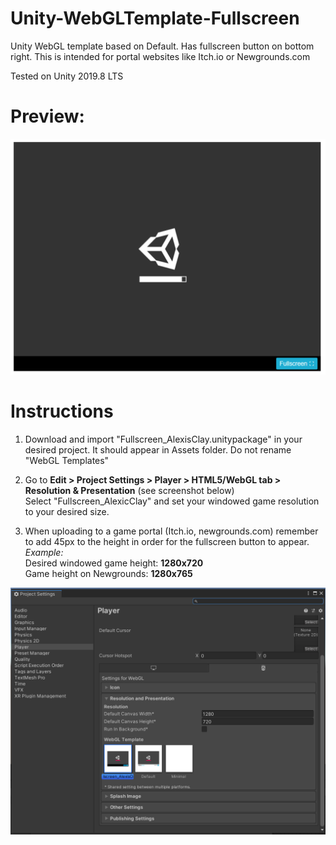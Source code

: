# Unity-WebGLTemplate-Fullscreen
Unity WebGL template based on Default. Has fullscreen button on bottom right. This is intended for portal websites like Itch.io or Newgrounds.com
  
Tested on Unity 2019.8 LTS

# Preview:  
![alt text](Resources/Preview.PNG "Project Structure")

# Instructions  
1. Download and import "Fullscreen_AlexisClay.unitypackage" in your desired project. It should appear in Assets folder. Do not rename "WebGL Templates"

2. Go to **Edit > Project Settings > Player > HTML5/WebGL tab > Resolution & Presentation** (see screenshot below)  
Select "Fullscreen_AlexicClay" and set your windowed game resolution to your desired size.

3. When uploading to a game portal (Itch.io, newgrounds.com) remember to add 45px to the height in order for the fullscreen button to appear. *Example:*  
Desired windowed game height: **1280x720**  
Game height on Newgrounds: **1280x765**  

![alt text](Resources/Capture.PNG "Project Structure")
